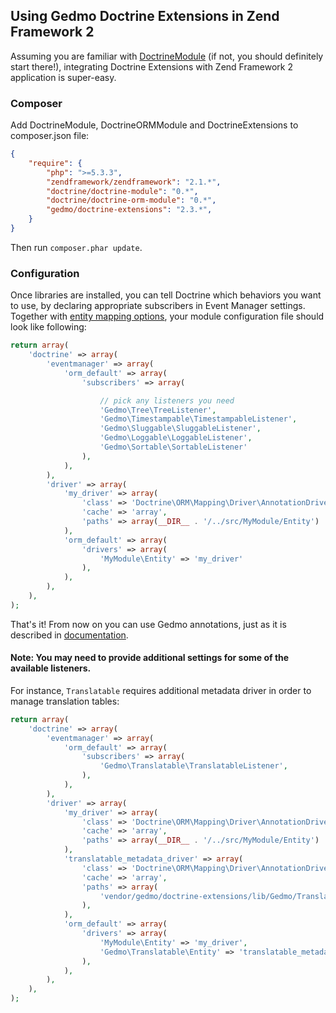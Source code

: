 ## Using Gedmo Doctrine Extensions in Zend Framework 2

Assuming you are familiar with [DoctrineModule](https://github.com/doctrine/DoctrineModule) (if not, you should definitely start there!), integrating Doctrine Extensions with Zend Framework 2 application is super-easy.

### Composer

Add DoctrineModule, DoctrineORMModule and DoctrineExtensions to composer.json file:

```json
{
    "require": {
        "php": ">=5.3.3",
        "zendframework/zendframework": "2.1.*",
        "doctrine/doctrine-module": "0.*",
        "doctrine/doctrine-orm-module": "0.*",
        "gedmo/doctrine-extensions": "2.3.*",
    }
}
```

Then run `composer.phar update`.

### Configuration

Once libraries are installed, you can tell Doctrine which behaviors you want to use, by declaring appropriate subscribers in Event Manager settings. Together with [entity mapping options](https://github.com/doctrine/DoctrineORMModule#entities-settings), your module configuration file should look like following:

```php
return array(
    'doctrine' => array(
        'eventmanager' => array(
            'orm_default' => array(
                'subscribers' => array(

                    // pick any listeners you need
                    'Gedmo\Tree\TreeListener',
                    'Gedmo\Timestampable\TimestampableListener',
                    'Gedmo\Sluggable\SluggableListener',
                    'Gedmo\Loggable\LoggableListener',
                    'Gedmo\Sortable\SortableListener'
                ),
            ),
        ),
        'driver' => array(
            'my_driver' => array(
                'class' => 'Doctrine\ORM\Mapping\Driver\AnnotationDriver',
                'cache' => 'array',
                'paths' => array(__DIR__ . '/../src/MyModule/Entity')
            ),
            'orm_default' => array(
                'drivers' => array(
                    'MyModule\Entity' => 'my_driver'
                ),
            ),
        ),
    ),
);
```

That's it! From now on you can use Gedmo annotations, just as it is described in [documentation](https://github.com/mtymek/DoctrineExtensions/blob/master/doc/annotations.md).

#### Note: You may need to provide additional settings for some of the available listeners.

For instance, `Translatable` requires additional metadata driver in order to manage translation tables:

```php
return array(
    'doctrine' => array(
        'eventmanager' => array(
            'orm_default' => array(
                'subscribers' => array(
                    'Gedmo\Translatable\TranslatableListener',
                ),
            ),
        ),
        'driver' => array(
            'my_driver' => array(
                'class' => 'Doctrine\ORM\Mapping\Driver\AnnotationDriver',
                'cache' => 'array',
                'paths' => array(__DIR__ . '/../src/MyModule/Entity')
            ),
            'translatable_metadata_driver' => array(
                'class' => 'Doctrine\ORM\Mapping\Driver\AnnotationDriver',
                'cache' => 'array',
                'paths' => array(
                    'vendor/gedmo/doctrine-extensions/lib/Gedmo/Translatable/Entity',
                ),
            ),
            'orm_default' => array(
                'drivers' => array(
                    'MyModule\Entity' => 'my_driver',
                    'Gedmo\Translatable\Entity' => 'translatable_metadata_driver',
                ),
            ),
        ),
    ),
);
```

